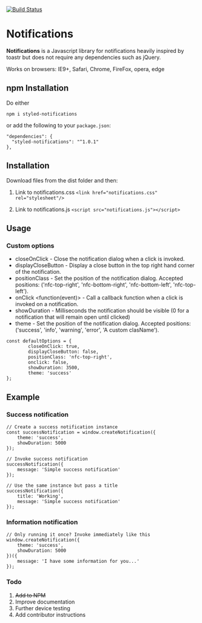 [![Build Status](https://travis-ci.org/JamieLivingstone/Notifications.svg?branch=master)](https://travis-ci.org/JamieLivingstone/Notifications)

# Notifications
**Notifications** is a Javascript library for notifications heavily inspired by toastr but does not require any dependencies such as jQuery.

Works on browsers: IE9+, Safari, Chrome, FireFox, opera, edge

## npm Installation
Do either
```
npm i styled-notifications
```
or add the following to your `package.json`:
```
"dependencies": {
  "styled-notifications": "^1.0.1"
},
```

## Installation
Download files from the dist folder and then:
1. Link to notifications.css `<link href="notifications.css" rel="stylesheet"/>`

2. Link to notifications.js `<script src="notifications.js"></script>`

## Usage
### Custom options
- closeOnClick <bool> - Close the notification dialog when a click is invoked.
- displayCloseButton <bool> - Display a close button in the top right hand corner of the notification.
- positionClass <string> - Set the position of the notification dialog. Accepted positions: ('nfc-top-right', 'nfc-bottom-right', 'nfc-bottom-left', 'nfc-top-left').
- onClick <function(event)> - Call a callback function when a click is invoked on a notification.
- showDuration <integer> - Milliseconds the notification should be visible (0 for a notification that will remain open until clicked)
- theme <string> - Set the position of the notification dialog. Accepted positions: ('success', 'info', 'warning', 'error', 'A custom clasName').
```
const defaultOptions = {
		closeOnClick: true,
		displayCloseButton: false,
		positionClass: 'nfc-top-right',
		onclick: false,
		showDuration: 3500,
		theme: 'success'
};
```

## Example

### Success notification
```
// Create a success notification instance
const successNotification = window.createNotification({
	theme: 'success',
	showDuration: 5000
});

// Invoke success notification
successNotification({
    message: 'Simple success notification'
});

// Use the same instance but pass a title
successNotification({
    title: 'Working',
    message: 'Simple success notification'
});
```

### Information notification
```
// Only running it once? Invoke immediately like this
window.createNotification({
    theme: 'success',
    showDuration: 5000
})({
    message: 'I have some information for you...'
});
```

### Todo
1. ~~Add to NPM~~
2. Improve documentation
3. Further device testing
4. Add contributor instructions
